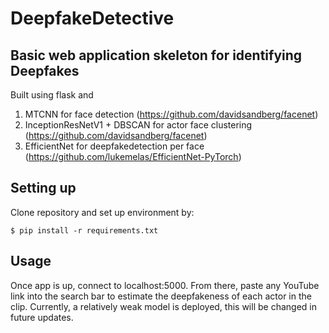 # DeepfakeDetective
## Basic web application skeleton for identifying Deepfakes 
Built using flask and
1. MTCNN for face detection (https://github.com/davidsandberg/facenet)
2. InceptionResNetV1 + DBSCAN for actor face clustering (https://github.com/davidsandberg/facenet)
3. EfficientNet for deepfakedetection per face (https://github.com/lukemelas/EfficientNet-PyTorch)




## Setting up
Clone repository and set up environment by:

<pre><code>$ pip install -r requirements.txt
</code></pre>

## Usage
Once app is up, connect to localhost:5000.
From there, paste any YouTube link into the search bar to estimate the deepfakeness of each actor in the clip.
Currently, a relatively weak model is deployed, this will be changed in future updates.
